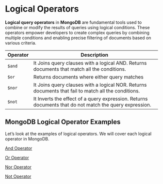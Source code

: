# Logical Operators

**Logical query operators** in **MongoDB** are fundamental tools used to combine or modify the results of queries using logical conditions. These operators empower developers to create complex queries by combining multiple conditions and enabling precise filtering of documents based on various criteria.

| **Operator** | **Description** |
| --- | --- |
| `$and` | It Joins query clauses with a logical AND. Returns documents that match all the conditions. |
| `$or` | Returns documents where either query matches |
| `$nor` | It Joins query clauses with a logical NOR. Returns documents that fail to match all the conditions. |
| `$not` | It Inverts the effect of a query expression. Returns documents that do not match the query expression. |

## MongoDB Logical Operator Examples

Let’s look at the examples of logical operators. We will cover each logical operator in MongoDB.

[And Operator](Logical%20Operators%201b2aeacbb29981b0b6bbdf16f725973b/And%20Operator%201b2aeacbb299812799dedab790c590bf.md)

[Or Operator](Logical%20Operators%201b2aeacbb29981b0b6bbdf16f725973b/Or%20Operator%201b2aeacbb2998105b4ebdd78a94b8af3.md)

[Nor Operator](Logical%20Operators%201b2aeacbb29981b0b6bbdf16f725973b/Nor%20Operator%201b2aeacbb299814db293cd7639a87e01.md)

[Not Operator](Logical%20Operators%201b2aeacbb29981b0b6bbdf16f725973b/Not%20Operator%201b2aeacbb29981038fa4e88c52a5bfb6.md)